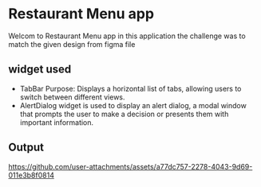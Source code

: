# Restaurant Menu app
Welcom to Restaurant Menu app in this application the challenge was to match the given design from figma file 

## widget used
- TabBar
Purpose: Displays a horizontal list of tabs, allowing users to switch between different views.
- AlertDialog 
widget is used to display an alert dialog, a modal window that prompts the user to make a decision or presents them with important information.

## Output
https://github.com/user-attachments/assets/a77dc757-2278-4043-9d69-011e3b8f0814

